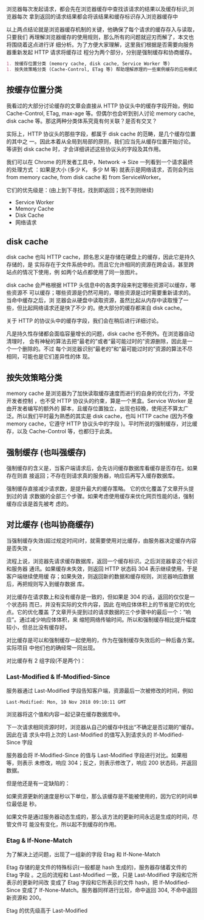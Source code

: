 浏览器每次发起请求，都会先在浏览器缓存中查找该请求的结果以及缓存标识,浏览器每次
拿到返回的请求结果都会将该结果和缓存标识存入浏览器缓存中

以上两点结论就是浏览器缓存机制的关键，他确保了每个请求的缓存存入与读取，只要我们
再理解浏览器缓存的使用规则，那么所有的问题就迎刃而解了，本文也将围绕着这点进行详
细分析。为了方便大家理解，这里我们根据是否需要向服务器重新发起 HTTP 请求将缓存过
程分为两个部分，分别是强制缓存和协商缓存。

```md
1. 按缓存位置分类 (memory cache, disk cache, Service Worker 等)
1. 按失效策略分类 (Cache-Control, ETag 等) 帮助理解原理的一些案例缓存的应用模式
```

## 按缓存位置分类

我看过的大部分讨论缓存的文章会直接从 HTTP 协议头中的缓存字段开始，例如
Cache-Control, ETag, max-age 等。但偶尔也会听到别人讨论 memory cache, disk cache
等。那这两种分类体系究竟有何关联？是否有交叉？

实际上，HTTP 协议头的那些字段，都属于 disk cache 的范畴，是几个缓存位置的其中之
一。因此本着从全局到局部的原则，我们应当先从缓存位置开始讨论。等讲到 disk cache
时，才会详细讲述这些协议头的字段及其作用。

我们可以在 Chrome 的开发者工具中，Network -> Size 一列看到一个请求最终的处理方式
：如果是大小 (多少 K， 多少 M 等) 就表示是网络请求，否则会列出 from memory
cache, from disk cache 和 from ServiceWorker。

它们的优先级是：(由上到下寻找，找到即返回；找不到则继续)

- Service Worker
- Memory Cache
- Disk Cache
- 网络请求

## disk cache

disk cache 也叫 HTTP cache，顾名思义是存储在硬盘上的缓存，因此它是持久存储的，是
实际存在于文件系统中的。而且它允许相同的资源在跨会话，甚至跨站点的情况下使用，例
如两个站点都使用了同一张图片。

disk cache 会严格根据 HTTP 头信息中的各类字段来判定哪些资源可以缓存，哪些资源不
可以缓存；哪些资源是仍然可用的，哪些资源是过时需要重新请求的。当命中缓存之后，浏
览器会从硬盘中读取资源，虽然比起从内存中读取慢了一些，但比起网络请求还是快了不少
的。绝大部分的缓存都来自 disk cache。

关于 HTTP 的协议头中的缓存字段，我们会在稍后进行详细讨论。

凡是持久性存储都会面临容量增长的问题，disk cache 也不例外。在浏览器自动清理时，
会有神秘的算法去把“最老的”或者“最可能过时的”资源删除，因此是一个一个删除的。不过
每个浏览器识别“最老的”和“最可能过时的”资源的算法不尽相同，可能也是它们差异性的体
现。

## 按失效策略分类

memory cache 是浏览器为了加快读取缓存速度而进行的自身的优化行为，不受开发者控制
，也不受 HTTP 协议头的约束，算是一个黑盒。Service Worker 是由开发者编写的额外的
脚本，且缓存位置独立，出现也较晚，使用还不算太广泛。所以我们平时最为熟悉的其实是
disk cache，也叫 HTTP cache (因为不像 memory cache，它遵守 HTTP 协议头中的字段
)。平时所说的强制缓存，对比缓存，以及 Cache-Control 等，也都归于此类。

## 强制缓存 (也叫强缓存)

强制缓存的含义是，当客户端请求后，会先访问缓存数据库看缓存是否存在。如果存在则直
接返回；不存在则请求真的服务器，响应后再写入缓存数据库。

强制缓存直接减少请求数，是提升最大的缓存策略。 它的优化覆盖了文章开头提到过的请
求数据的全部三个步骤。如果考虑使用缓存来优化网页性能的话，强制缓存应该是首先被考
虑的。

## 对比缓存 (也叫协商缓存)

当强制缓存失效(超过规定时间)时，就需要使用对比缓存，由服务器决定缓存内容是否失效
。

流程上说，浏览器先请求缓存数据库，返回一个缓存标识。之后浏览器拿这个标识和服务器
通讯。如果缓存未失效，则返回 HTTP 状态码 304 表示继续使用，于是客户端继续使用缓
存；如果失效，则返回新的数据和缓存规则，浏览器响应数据后，再把规则写入到缓存数据
库。

对比缓存在请求数上和没有缓存是一致的，但如果是 304 的话，返回的仅仅是一个状态码
而已，并没有实际的文件内容，因此 在响应体体积上的节省是它的优化点。它的优化覆盖
了文章开头提到过的请求数据的三个步骤中的最后一个：“响应”。通过减少响应体体积，来
缩短网络传输时间。所以和强制缓存相比提升幅度较小，但总比没有缓存好。

对比缓存是可以和强制缓存一起使用的，作为在强制缓存失效后的一种后备方案。实际项目
中他们也的确经常一同出现。

对比缓存有 2 组字段(不是两个)：

### Last-Modified & If-Modified-Since

服务器通过 Last-Modified 字段告知客户端，资源最后一次被修改的时间，例如

```
Last-Modified: Mon, 10 Nov 2018 09:10:11 GMT
```

浏览器将这个值和内容一起记录在缓存数据库中。

下一次请求相同资源时时，浏览器从自己的缓存中找出“不确定是否过期的”缓存。因此在请
求头中将上次的 Last-Modified 的值写入到请求头的 If-Modified-Since 字段

服务器会将 If-Modified-Since 的值与 Last-Modified 字段进行对比。如果相等，则表示
未修改，响应 304；反之，则表示修改了，响应 200 状态码，并返回数据。

但是他还是有一定缺陷的：

如果资源更新的速度是秒以下单位，那么该缓存是不能被使用的，因为它的时间单位最低是
秒。

如果文件是通过服务器动态生成的，那么该方法的更新时间永远是生成的时间，尽管文件可
能没有变化，所以起不到缓存的作用。

### Etag & If-None-Match

为了解决上述问题，出现了一组新的字段 Etag 和 If-None-Match

Etag 存储的是文件的特殊标识(一般都是 hash 生成的)，服务器存储着文件的 Etag 字段
。之后的流程和 Last-Modified 一致，只是 Last-Modified 字段和它所表示的更新时间改
变成了 Etag 字段和它所表示的文件 hash，把 If-Modified-Since 变成了
If-None-Match。服务器同样进行比较，命中返回 304, 不命中返回新资源和 200。

Etag 的优先级高于 Last-Modified
